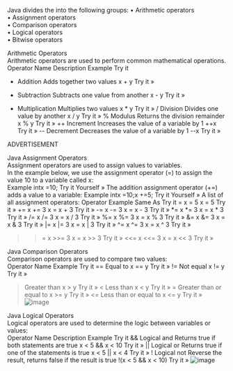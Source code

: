 Java divides the   into the following groups:
	• Arithmetic operators<br>
	• Assignment operators<br>
	• Comparison operators<br>
	• Logical operators<br>
	• Bitwise operators<br>

Arithmetic Operators<br>
Arithmetic operators are used to perform common mathematical operations.<br>
Operator	Name	Description	Example	Try it<br>
+	Addition	Adds together two values	x + y	Try it »
-	Subtraction	Subtracts one value from another	x - y	Try it »
*	Multiplication	Multiplies two values	x * y	Try it »
/	Division	Divides one value by another	x / y	Try it »
%	Modulus	Returns the division remainder	x % y	Try it »
++	Increment	Increases the value of a variable by 1	++x	Try it »
-- 	Decrement	Decreases the value of a variable by 1	--x	Try it »

ADVERTISEMENT

Java Assignment Operators<br>
Assignment operators are used to assign values to variables.<br>
In the example below, we use the assignment operator (=) to assign the value 10 to a variable called x:<br>
Example
intx =10;
Try it Yourself »
The addition assignment operator (+=) adds a value to a variable:
Example
intx =10;x +=5;
Try it Yourself »
A list of all assignment operators:
Operator	Example	Same As	Try it
=	x = 5	x = 5	Try it »
+=	x += 3	x = x + 3	Try it »
-=	x -= 3	x = x - 3	Try it »
*=	x *= 3	x = x * 3	Try it »
/=	x /= 3	x = x / 3	Try it »
%=	x %= 3	x = x % 3	Try it »
&=	x &= 3	x = x & 3	Try it »
|=	x |= 3	x = x | 3	Try it »
^=	x ^= 3	x = x ^ 3	Try it »
>>=	x >>= 3	x = x >> 3	Try it »
<<=	x <<= 3	x = x << 3	Try it »

Java Comparison Operators<br>
Comparison operators are used to compare two values:<br>
Operator	Name	Example	Try it
==	Equal to	x == y	Try it »
!=	Not equal	x != y	Try it »
>	Greater than	x > y	Try it »
<	Less than	x < y	Try it »
>=	Greater than or equal to	x >= y	Try it »
<=	Less than or equal to	x <= y	Try it »
![image](https://github.com/monukumar98/Crux-NP-JUN23/assets/47425081/d12be17e-004d-413e-9bcf-f44fdfe9e71e)


Java Logical Operators<br>
Logical operators are used to determine the logic between variables or values:<br>
Operator	Name	Description	Example	Try it
&& 	Logical and	Returns true if both statements are true	x < 5 &&  x < 10	Try it »
|| 	Logical or	Returns true if one of the statements is true	x < 5 || x < 4	Try it »
!	Logical not	Reverse the result, returns false if the result is true	!(x < 5 && x < 10)	Try it »
![image](https://github.com/monukumar98/Crux-NP-JUN23/assets/47425081/2b26b105-12a6-44d9-8fff-28926d152051)
